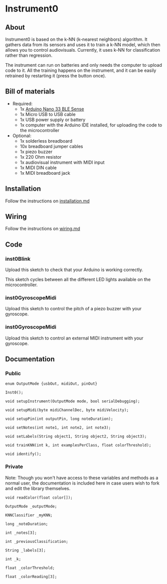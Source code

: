 # Instrument0

## About

Instrument0 is based on the k-NN (k-nearest neighbors) algorithm. It gathers data from its sensors and uses it to train a k-NN model, which then allows you to control audiovisuals. Currently, it uses k-NN for classification rather than regression.

The instrument can run on batteries and only needs the computer to upload code to it. All the training happens on the instrument, and it can be easily retrained by restarting it (press the button once).

## Bill of materials

* Required:
  * 1x [Arduino Nano 33 BLE Sense](https://store.arduino.cc/usa/nano-33-ble-sense)
  * 1x Micro USB to USB cable
  * 1x USB power supply or battery
  * 1x computer with the Arduino IDE installed, for uploading the code to the microcontroller
* Optional:
  * 1x solderless breadboard
  * 10x breadboard jumper cables
  * 1x piezo buzzer
  * 1x 220 Ohm resistor
  * 1x audiovisual instrument with MIDI input
  * 1x MIDI DIN cable
  * 1x MIDI breadboard jack

## Installation

Follow the instructions on [installation.md](installation.md)

## Wiring

Follow the instructions on [wiring.md](wiring.md)

## Code

### inst0Blink

Upload this sketch to check that your Arduino is working correctly.

This sketch cycles between all the different LED lights available on the microcontroller.

### inst0GyroscopeMidi

Upload this sketch to control the pitch of a piezo buzzer with your gyroscope.

### inst0GyroscopeMidi

Upload this sketch to control an external MIDI instrument with your gyroscope.

## Documentation

### Public

`enum OutputMode {usbOut, midiOut, pinOut}`

`Inst0();`

`void setupInstrument(OutputMode mode, bool serialDebugging);`

`void setupMidi(byte midiChannelDec, byte midiVelocity);`

`void setupPin(int outputPin, long noteDuration);`

`void setNotes(int note1, int note2, int note3);`

`void setLabels(String object1, String object2, String object3);`

`void trainKNN(int k, int examplesPerClass, float colorThreshold);`

`void identify();`

### Private

Note: Though you won't have access to these variables and methods as a normal user, the documentation is included here in case users wish to fork and edit the library themselves.

`void readColor(float color[]);`

`OutputMode _outputMode;`

`KNNClassifier _myKNN;`

`long _noteDuration;`

`int _notes[3];`

`int _previousClassification;`

`String _labels[3];`

`int _k;`

`float _colorThreshold;`

`float _colorReading[3];`

